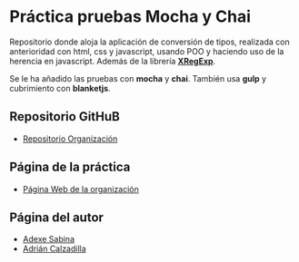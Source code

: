 # Práctica pruebas Mocha y Chai

Repositorio donde aloja la aplicación de conversión de tipos, realizada con anterioridad con html, css y javascript, usando POO y haciendo uso de la herencia en javascript. Además de la librería [**XRegExp**](http://xregexp.com/).

Se le ha añadido las pruebas con **mocha** y **chai**. También usa **gulp** y cubrimiento con **blanketjs**.

## Repositorio GitHuB

* [Repositorio Organización](https://github.com/ULL-ESIT-GRADOII-PL/mocha-y-chai-adrian_adexe)

## Página de la práctica

* [Página Web de la organización](http://ull-esit-gradoii-pl.github.io/mocha-y-chai-adrian_adexe/)

## Página del autor

* [Adexe Sabina](http://alu0100769609.github.io/)
* [Adrián Calzadilla](http://adcalzadilla.github.io/)
